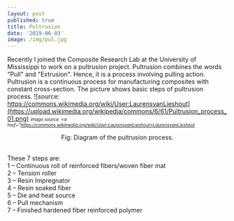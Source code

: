 ```yaml
---
layout: post
published: true
title: Pultrusion
date: '2019-06-03'
image: /img/pul.jpg
---
```



Recently I joined the Composite Research Lab at the University of Mississippi to work on a pultrusion project. Pultrusion combines the words "Pull" and "Extrusion". Hence, it is a process involving pulling action. Pultrusion is a continuous process for manufacturing composites with constant cross-section. The picture shows basic steps of pultrusion process. ![source: https://commons.wikimedia.org/wiki/User:LaurensvanLieshout](https://upload.wikimedia.org/wikipedia/commons/6/61/Pultrusion_process_01.png)
<font size="1"><i> image source: <a href="https://commons.wikimedia.org/wiki/User:LaurensvanLieshout>LaurensvanLieshout</a></i></font>
<center>Fig: Diagram of the pultrusion process.</center>
<br>
   
                
                
These 7 steps are:
<br>
1 – Continuous roll of reinforced fibers/woven fiber mat<br>
2 – Tension roller<br>
3 – Resin Impregnator<br>
4 – Resin soaked fiber<br>
5 – Die and heat source<br>
6 – Pull mechanism<br>
7 – Finished hardened fiber reinforced polymer<br>
